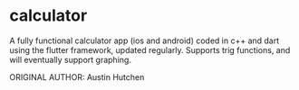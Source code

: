 # calculator

A fully functional calculator app (ios and android) coded in c++ and dart using the flutter framework, updated regularly. 
Supports trig functions, and will eventually support graphing.

ORIGINAL AUTHOR: Austin Hutchen

